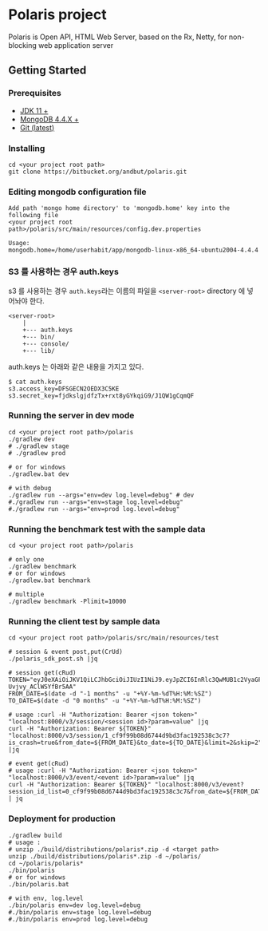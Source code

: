 # Polaris project
Polaris is Open API, HTML Web Server, based on the Rx, Netty, for non-blocking web application server

## Getting Started

### Prerequisites

- [JDK 11 +](https://jdk.java.net/)
- [MongoDB 4.4.X +](https://www.mongodb.com/download-center/community/releases)
- [Git (latest)](https://rogerdudler.github.io/git-guide/index.ko.html)

### Installing

```shell
cd <your project root path>
git clone https://bitbucket.org/andbut/polaris.git
```
### Editing mongodb configuration file

```text
Add path 'mongo home directory' to 'mongodb.home' key into the following file
<your project root path>/polaris/src/main/resources/config.dev.properties

Usage:
mongodb.home=/home/userhabit/app/mongodb-linux-x86_64-ubuntu2004-4.4.4

```

### S3 를 사용하는 경우 auth.keys

s3 를 사용하는 경우 `auth.keys`라는 이름의 파일을 `<server-root>` directory 에 넣어놔야 한다.

```aidl
<server-root>
    |
    +--- auth.keys
    +--- bin/
    +--- console/
    +--- lib/
```

auth.keys 는 아래와 같은 내용을 가지고 있다.

```
$ cat auth.keys
s3.access_key=DFSGECN2OEDX3C5KE
s3.secret_key=fjdkslgjdfzTx+rxt8yGYkqiG9/J1QW1gCqmQF
```

### Running the server in dev mode

```shell
cd <your project root path>/polaris
./gradlew dev
# ./gradlew stage
# ./gradlew prod

# or for windows
./gradlew.bat dev

# with debug
./gradlew run --args="env=dev log.level=debug" # dev
#./gradlew run --args="env=stage log.level=debug"
#./gradlew run --args="env=prod log.level=debug"
```

### Running the benchmark test with the sample data
```shell
cd <your project root path>/polaris

# only one
./gradlew benchmark
# or for windows
./gradlew.bat benchmark

# multiple
./gradlew benchmark -Plimit=10000
```

### Running the client test by sample data
```shell
cd <your project root path>/polaris/src/main/resources/test

# session & event post,put(CrUd)
./polaris_sdk_post.sh |jq 

# session get(cRud)
TOKEN="eyJ0eXAiOiJKV1QiLCJhbGciOiJIUzI1NiJ9.eyJpZCI6InRlc3QwMUB1c2VyaGFiaXQuaW8iLCJpYXQiOjE2MDU2OTE5NTcsImV4cCI6MTYwODI4Mzk1NywiYWlsIjpbImU2YzEwMWYwMjBlMTAxOGI1YmExN2NkYmUzMmFkZTJkNjc5YjQ0YmMiXX0.57HzpLuMlzxhohW7NOS1gfVt-Uvjvy_AClWSYfBr5AA"
FROM_DATE=$(date -d "-1 months" -u "+%Y-%m-%dT%H:%M:%SZ")
TO_DATE=$(date -d "0 months" -u "+%Y-%m-%dT%H:%M:%SZ")

# usage :curl -H "Authorization: Bearer <json token>" "localhost:8000/v3/session/<session id>?param=value" |jq
curl -H "Authorization: Bearer ${TOKEN}" "localhost:8000/v3/session/1_cf9f99b08d6744d9bd3fac192538c3c7?is_crash=true&from_date=${FROM_DATE}&to_date=${TO_DATE}&limit=2&skip=2" |jq

# event get(cRud)
# usage :curl -H "Authorization: Bearer <json token>" "localhost:8000/v3/event/<event id>?param=value" |jq
curl -H "Authorization: Bearer ${TOKEN}" "localhost:8000/v3/event?session_id_list=0_cf9f99b08d6744d9bd3fac192538c3c7&from_date=${FROM_DATE}&to_date=${TO_DATE}&limit=5&skip=2" | jq
```

### Deployment for production
```shell
./gradlew build
# usage : 
# unzip ./build/distributions/polaris*.zip -d <target path>
unzip ./build/distributions/polaris*.zip -d ~/polaris/
cd ~/polaris/polaris*
./bin/polaris
# or for windows
./bin/polaris.bat

# with env, log.level
./bin/polaris env=dev log.level=debug
#./bin/polaris env=stage log.level=debug
#./bin/polaris env=prod log.level=debug
```


